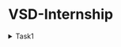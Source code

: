 # VSD-Internship

<details>
  <summary>Task1</summary>

![Screenshot 2024-11-![Screenshot 2024-11-22 221508](https://github.com/user-attachments/assets/50aa3dfb-6ff1-4a69-a855-42ec5ddc2c53)
22 201754](https://github.com/user-attachments/assets/aae3e141-104d-4071-85e0-1a36aa5a3670)

![Screenshot 2024-11-26 155243](https://github.com/user-attachments/assets/4d65996d-bb5a-4f10-9a29-bd3ad835537e)
![Screenshot 2024-11-26 154713](https://github.com/user-attachments/assets/38855369-42ec-4ec1-9d8f-00d604b16c76)
![Screenshot 2024-11-26 155157](https://github.com/user-attachments/assets/d4aa7f4a-32cf-42b0-90e6-129c1f9570d8)




</details>
